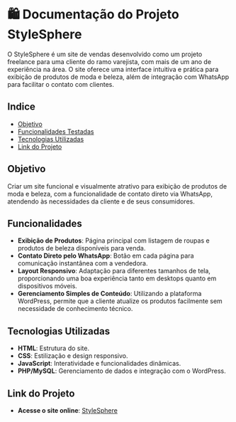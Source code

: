 # 🛍️ Documentação do Projeto StyleSphere

O StyleSphere é um site de vendas desenvolvido como um projeto freelance para uma cliente do ramo varejista, com mais de um ano de experiência na área. O site oferece uma interface intuitiva e prática para exibição de produtos de moda e beleza, além de integração com WhatsApp para facilitar o contato com clientes.

## Indice
- [Objetivo](#objetivo)
- [Funcionalidades Testadas](#funcionalidades-testadas)
- [Tecnologias Utilizadas](#tecnologias-utilizadas)
- [Link do Projeto](#link-do-projeto)

## Objetivo

Criar um site funcional e visualmente atrativo para exibição de produtos de moda e beleza, com a funcionalidade de contato direto via WhatsApp, atendendo às necessidades da cliente e de seus consumidores.

## Funcionalidades

- **Exibição de Produtos**: Página principal com listagem de roupas e produtos de beleza disponíveis para venda.
- **Contato Direto pelo WhatsApp**: Botão em cada página para comunicação instantânea com a vendedora.
- **Layout Responsivo**: Adaptação para diferentes tamanhos de tela, proporcionando uma boa experiência tanto em desktops quanto em dispositivos móveis.
- **Gerenciamento Simples de Conteúdo**: Utilizando a plataforma WordPress, permite que a cliente atualize os produtos facilmente sem necessidade de conhecimento técnico.

## Tecnologias Utilizadas
- **HTML**: Estrutura do site.
- **CSS**: Estilização e design responsivo.
- **JavaScript**: Interatividade e funcionalidades dinâmicas.
- **PHP/MySQL**: Gerenciamento de dados e integração com o WordPress.

## Link do Projeto

- **Acesse o site online**: [StyleSphere](https://style-sphere-loja.vercel.app/)
